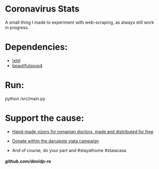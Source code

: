 # Coronavirus Stats
A small thing I made to experiment with web-scraping, as always still work in progress.

# Dependencies:
* [lxml](https://pypi.org/project/lxml/) 
* [beautifulsoup4](https://pypi.org/project/beautifulsoup4/)

# Run:
python /src/main.py

# Support the cause:
* [Hand-made vizors for romanian doctors, made and distributed for free](https://pypi.org/project/beautifulsoup4/)

* [Donate within the daruieste viata campaign](https://www.daruiesteviata.ro/campanii/sprijinim-lupta-cu-covid-19/bG3DOJ2da)

* And of course, do your part and #stayathome #staiacasa

##### github.com/davidp-ro
